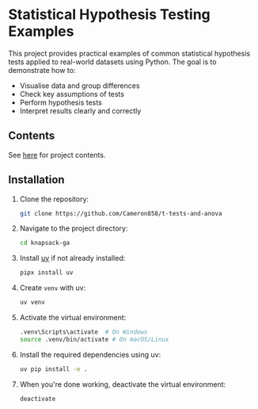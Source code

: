 # Statistical Hypothesis Testing Examples

This project provides practical examples of common statistical hypothesis tests applied to real-world datasets using Python. The goal is to demonstrate how to:
- Visualise data and group differences
- Check key assumptions of tests
- Perform hypothesis tests
- Interpret results clearly and correctly

## Contents

See [here](./docs/contents.md) for project contents.


## Installation

1. Clone the repository:
    ```bash
    git clone https://github.com/Cameron858/t-tests-and-anova
    ```

2. Navigate to the project directory:
    ```bash
    cd knapsack-ga
    ```

3. Install [uv](https://github.com/astral-sh/uv) if not already installed:
    ```bash
    pipx install uv
    ```

4. Create `venv` with uv:
    ```bash
    uv venv
    ```

5. Activate the virtual environment:
    ```bash
    .venv\Scripts\activate  # On Windows
    source .venv/bin/activate # On macOS/Linux
    ```

6. Install the required dependencies using uv:
    ```bash
    uv pip install -e .
    ```

7. When you're done working, deactivate the virtual environment:
    ```bash
    deactivate
    ```
